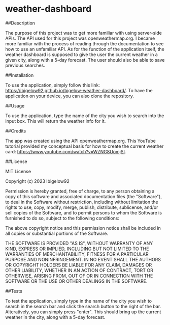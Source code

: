 # weather-dashboard

##Description

The purpose of this project was to get more familiar with using server-side APIs. The API used for this project was openweathermap.org. I became more familiar with the process of reading through the documentation to see how to use an unfamiliar API. As for the function of the application itself, the weather dashboard is supposed to give the user the current weather in a given city, along with a 5-day forecast. The user should also be able to save previous searches. 

##Installation

To use the application, simply follow this link: https://ibigelow92.github.io/bigelow-weather-dashboard/. To have the application on your device, you can also clone the repository. 

##Usage

To use the application, type the name of the city you wish to search into the input box. This will return the weather info for it. 

##Credits

The app was created using the API openweathermap.org. This YouTube tutorial provided my conceptual basis for how to create the current weather card: https://www.youtube.com/watch?v=WZNG8UomjSI. 

##License

MIT License

Copyright (c) 2023 Ibigelow92

Permission is hereby granted, free of charge, to any person obtaining a copy
of this software and associated documentation files (the "Software"), to deal
in the Software without restriction, including without limitation the rights
to use, copy, modify, merge, publish, distribute, sublicense, and/or sell
copies of the Software, and to permit persons to whom the Software is
furnished to do so, subject to the following conditions:

The above copyright notice and this permission notice shall be included in all
copies or substantial portions of the Software.

THE SOFTWARE IS PROVIDED "AS IS", WITHOUT WARRANTY OF ANY KIND, EXPRESS OR
IMPLIED, INCLUDING BUT NOT LIMITED TO THE WARRANTIES OF MERCHANTABILITY,
FITNESS FOR A PARTICULAR PURPOSE AND NONINFRINGEMENT. IN NO EVENT SHALL THE
AUTHORS OR COPYRIGHT HOLDERS BE LIABLE FOR ANY CLAIM, DAMAGES OR OTHER
LIABILITY, WHETHER IN AN ACTION OF CONTRACT, TORT OR OTHERWISE, ARISING FROM,
OUT OF OR IN CONNECTION WITH THE SOFTWARE OR THE USE OR OTHER DEALINGS IN THE
SOFTWARE.

##Tests

To test the application, simply type in the name of the city you wish to search in the search bar and click the search button to the right of the bar. Alteratively, you can simply press "enter". This should bring up the current weather in the city, along with a 5-day forecast. 
